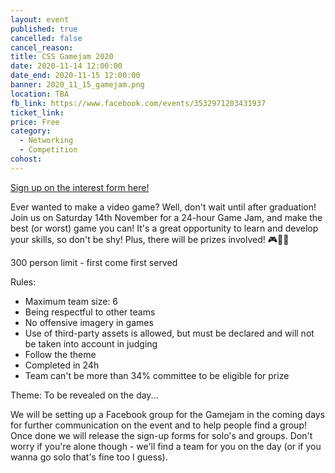 ```yaml
---
layout: event
published: true
cancelled: false
cancel_reason:
title: CSS Gamejam 2020
date: 2020-11-14 12:00:00
date_end: 2020-11-15 12:00:00
banner: 2020_11_15_gamejam.png
location: TBA
fb_link: https://www.facebook.com/events/3532971203431937
ticket_link: 
price: Free
category:
  - Networking
  - Competition
cohost:
---
```


[Sign up on the interest form here!](https://forms.office.com/Pages/ResponsePage.aspx?id=MH_ksn3NTkql2rGM8aQVG1vDYW46YQRJrt65gWTSmZdUQ01BSTROWFNMTTJTWlJWSTczU0c0SkRUTi4u)

Ever wanted to make a video game? Well, don't wait until after graduation! Join us on Saturday 14th November for a 24-hour Game Jam, and make the best (or worst) game you can! It's a great opportunity to learn and develop your skills, so don't be shy! Plus, there will be prizes involved! 🎮👾💖

300 person limit - first come first served

Rules:
* Maximum team size: 6
* Being respectful to other teams
* No offensive imagery in games
* Use of third-party assets is allowed, but must be declared and will not be taken into account in judging
* Follow the theme
* Completed in 24h
* Team can't be more than 34% committee to be eligible for prize

Theme: To be revealed on the day...

We will be setting up a Facebook group for the Gamejam in the coming days for further communication on the event and to help people find a group! Once done we will release the sign-up forms for solo's and groups. Don't worry if you're alone though - we'll find a team for you on the day (or if you wanna go solo that's fine too I guess). 

